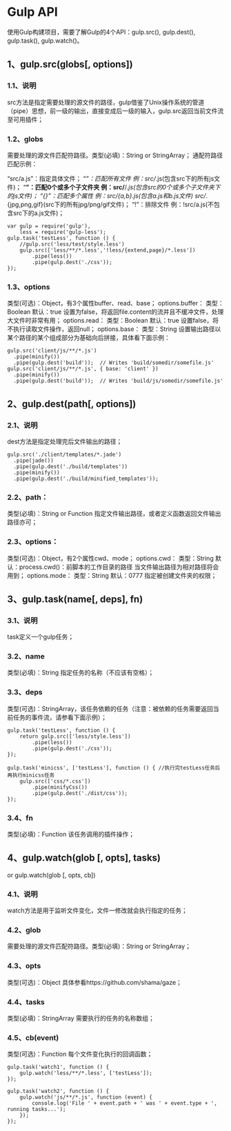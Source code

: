 # Gulp API

使用Gulp构建项目，需要了解Gulp的4个API：gulp.src(), gulp.dest(), gulp.task(), gulp.watch()。

## 1、gulp.src(globs[, options])
### 1.1、说明

src方法是指定需要处理的源文件的路径，gulp借鉴了Unix操作系统的管道（pipe）思想，前一级的输出，直接变成后一级的输入，gulp.src返回当前文件流至可用插件；

### 1.2、globs
  需要处理的源文件匹配符路径。类型(必填)：String or StringArray；
通配符路径匹配示例：


“src/a.js”：指定具体文件；
“*”：匹配所有文件    例：src/*.js(包含src下的所有js文件)；
“**”：匹配0个或多个子文件夹    例：src/**/*.js(包含src的0个或多个子文件夹下的js文件)；
“{}”：匹配多个属性    例：src/{a,b}.js(包含a.js和b.js文件)  src/*.{jpg,png,gif}(src下的所有jpg/png/gif文件)；
“!”：排除文件    例：!src/a.js(不包含src下的a.js文件)；

```
var gulp = require('gulp'),
    less = require('gulp-less');
gulp.task('testLess', function () {
    //gulp.src('less/test/style.less')
    gulp.src(['less/**/*.less','!less/{extend,page}/*.less'])
        .pipe(less())
        .pipe(gulp.dest('./css'));
});
```

### 1.3、options  

类型(可选)：Object，有3个属性buffer、read、base；
options.buffer：  类型：Boolean  默认：true 设置为false，将返回file.content的流并且不缓冲文件，处理大文件时非常有用；
options.read：  类型：Boolean  默认：true 设置false，将不执行读取文件操作，返回null；
options.base：  类型：String  设置输出路径以某个路径的某个组成部分为基础向后拼接，具体看下面示例：

```
gulp.src('client/js/**/*.js') 
  .pipe(minify())
  .pipe(gulp.dest('build'));  // Writes 'build/somedir/somefile.js'
gulp.src('client/js/**/*.js', { base: 'client' })
  .pipe(minify())
  .pipe(gulp.dest('build'));  // Writes 'build/js/somedir/somefile.js'
```

## 2、gulp.dest(path[, options])

### 2.1、说明

dest方法是指定处理完后文件输出的路径；

```
gulp.src('./client/templates/*.jade')
  .pipe(jade())
  .pipe(gulp.dest('./build/templates'))
  .pipe(minify())
  .pipe(gulp.dest('./build/minified_templates'));
 ```

### 2.2、path：  
类型(必填)：String or Function 指定文件输出路径，或者定义函数返回文件输出路径亦可；

### 2.3、options： 

类型(可选)：Object，有2个属性cwd、mode；
options.cwd：  类型：String  默认：process.cwd()：前脚本的工作目录的路径 当文件输出路径为相对路径将会用到；
options.mode：  类型：String  默认：0777 指定被创建文件夹的权限；

## 3、gulp.task(name[, deps], fn)

### 3.1、说明
task定义一个gulp任务；

### 3.2、name
类型(必填)：String 指定任务的名称（不应该有空格）；

### 3.3、deps

类型(可选)：StringArray，该任务依赖的任务（注意：被依赖的任务需要返回当前任务的事件流，请参看下面示例）；

```
gulp.task('testLess', function () {
    return gulp.src(['less/style.less'])
        .pipe(less())
        .pipe(gulp.dest('./css'));
});
 
gulp.task('minicss', ['testLess'], function () { //执行完testLess任务后再执行minicss任务
    gulp.src(['css/*.css'])
        .pipe(minifyCss())
        .pipe(gulp.dest('./dist/css'));
});
```


### 3.4、fn
类型(必填)：Function 该任务调用的插件操作；

## 4、gulp.watch(glob [, opts], tasks)
  or gulp.watch(glob [, opts, cb])

### 4.1、说明
watch方法是用于监听文件变化，文件一修改就会执行指定的任务；

### 4.2、glob
需要处理的源文件匹配符路径。类型(必填)：String or StringArray；

### 4.3、opts
类型(可选)：Object 具体参看https://github.com/shama/gaze；

### 4.4、tasks
类型(必填)：StringArray 需要执行的任务的名称数组；

### 4.5、cb(event)
类型(可选)：Function 每个文件变化执行的回调函数；

```
gulp.task('watch1', function () {
    gulp.watch('less/**/*.less', ['testLess']);
});
 
gulp.task('watch2', function () {
    gulp.watch('js/**/*.js', function (event) {
        console.log('File ' + event.path + ' was ' + event.type + ', running tasks...');
    });
});
```

